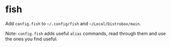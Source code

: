 # fish

Add `config.fish` to `~/.config/fish` and `~/Local/Distrobox/main`.

Note: `config.fish` adds useful `alias` commands, read through them and use the ones you find useful.
